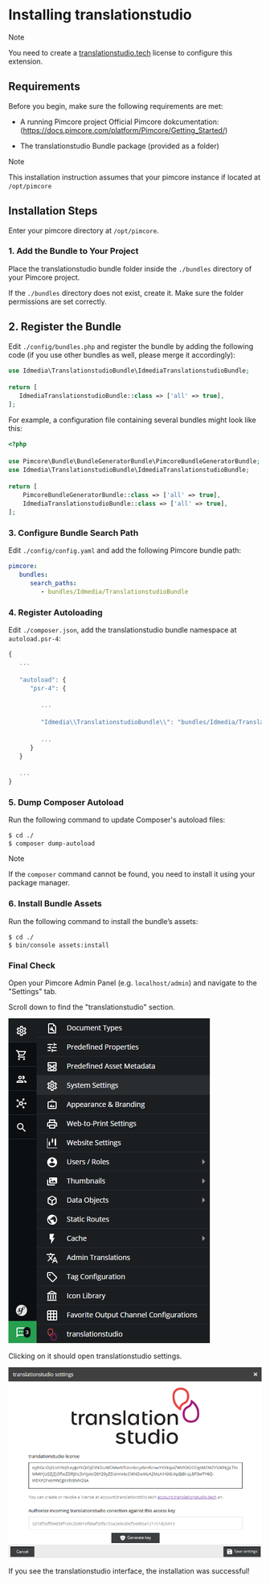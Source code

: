 # Installing translationstudio

> [!NOTE]
> You need to create a [translationstudio.tech](https://translationstudio.tech) license to configure this extension.

## Requirements

Before you begin, make sure the following requirements are met:

-   A running Pimcore project
    Official Pimcore dokcumentation: (https://docs.pimcore.com/platform/Pimcore/Getting_Started/)

-   The translationstudio Bundle package (provided as a folder)

> [!NOTE]
> This installation instruction assumes that your pimcore instance if located at `/opt/pimcore` 

## Installation Steps

Enter your pimcore directory at `/opt/pimcore`.

### 1. Add the Bundle to Your Project
Place the translationstudio bundle folder inside the `./bundles` directory of your Pimcore project.

If the `./bundles` directory does not exist, create it. Make sure the folder permissions are set correctly.

## 2. Register the Bundle
Edit `./config/bundles.php` and register the bundle by adding the following code (if you use other bundles as well, please merge it accordingly):

```php
use Idmedia\TranslationstudioBundle\IdmediaTranslationstudioBundle;

return [
   IdmediaTranslationstudioBundle::class => ['all' => true],
];
```

For example, a configuration file containing several bundles might look like this:

```php
<?php

use Pimcore\Bundle\BundleGeneratorBundle\PimcoreBundleGeneratorBundle;
use Idmedia\TranslationstudioBundle\IdmediaTranslationstudioBundle;

return [
    PimcoreBundleGeneratorBundle::class => ['all' => true],
    IdmediaTranslationstudioBundle::class => ['all' => true],
];
```

### 3. Configure Bundle Search Path
Edit `./config/config.yaml` and add the following Pimcore bundle path:

```yml
pimcore:
   bundles:
      search_paths:
         - bundles/Idmedia/TranslationstudioBundle
```

### 4. Register Autoloading
Edit `./composer.json`, add the translationstudio bundle namespace at `autoload.psr-4`:

```js
{
   ...
   
   "autoload": {
      "psr-4": {

         ... 

         "Idmedia\\TranslationstudioBundle\\": "bundles/Idmedia/TranslationstudioBundle/src"

         ...
      }
   }

   ...
}
```

### 5. Dump Composer Autoload
Run the following command to update Composer's autoload files:

```
$ cd ./
$ composer dump-autoload
```

> [!NOTE]
> If the `composer` command cannot be found, you need to install it using your package manager.


### 6. Install Bundle Assets
Run the following command to install the bundle’s assets:

```
$ cd ./
$ bin/console assets:install
```

### Final Check
Open your Pimcore Admin Panel (e.g. `localhost/admin`) and navigate to the "Settings" tab. 

Scroll down to find the "translationstudio" section.

![Scroll down to find the "translationstudio" section.](readme-data/settingsmenu.png)

Clicking on it should open translationstudio settings.

![translationstudio settings.](readme-data/settings.png)

If you see the translationstudio interface, the installation was successful! 
